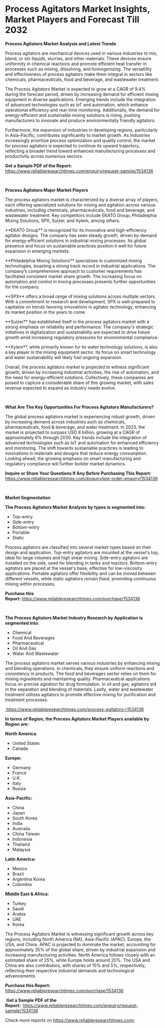 <p><h1>Process Agitators Market Insights, Market Players and Forecast Till 2032</h1></p><p><strong>Process Agitators Market Analysis and Latest Trends</strong></p>
<p><p>Process agitators are mechanical devices used in various industries to mix, blend, or stir liquids, slurries, and other materials. These devices ensure uniformity in chemical reactions and promote efficient heat transfer in processes such as mixing, dissolving, and homogenizing. The versatility and effectiveness of process agitators make them integral in sectors like chemicals, pharmaceuticals, food and beverage, and wastewater treatment.</p><p>The Process Agitators Market is expected to grow at a CAGR of 9.4% during the forecast period, driven by increasing demand for efficient mixing equipment in diverse applications. Emerging trends include the integration of advanced technologies such as IoT and automation, which enhance operational efficiency and real-time monitoring. Additionally, the demand for energy-efficient and sustainable mixing solutions is rising, pushing manufacturers to innovate and produce environmentally friendly agitators.</p><p>Furthermore, the expansion of industries in developing regions, particularly in Asia-Pacific, contributes significantly to market growth. As industries increasingly prioritize process optimization and quality control, the market for process agitators is expected to continue its upward trajectory, reflecting a broader trend toward enhanced manufacturing processes and productivity across numerous sectors.</p></p>
<p><strong>Get a Sample PDF of the Report:&nbsp;</strong> <a href="https://www.reliableresearchtimes.com/enquiry/request-sample/1534136?utm_campaign=2109&utm_medium=2&utm_source=Github&utm_content=ia&utm_term=27022025&utm_id=process-agitators">https://www.reliableresearchtimes.com/enquiry/request-sample/1534136</a></p>
<p>&nbsp;</p>
<p><strong>Process Agitators Major Market Players</strong></p>
<p><p>The process agitators market is characterized by a diverse array of players, each offering specialized solutions for mixing and agitation across various industries, including chemicals, pharmaceuticals, food and beverage, and wastewater treatment. Key competitors include EKATO Group, Philadelphia Mixing Solutions, SPX, Sulzer, and Xylem, among others.</p><p>**EKATO Group** is recognized for its innovative and high-efficiency agitator designs. The company has seen steady growth, driven by demand for energy-efficient solutions in industrial mixing processes. Its global presence and focus on sustainable practices position it well for future expansion in emerging markets.</p><p>**Philadelphia Mixing Solutions** specializes in customized mixing technologies, boasting a strong track record in industrial applications. The company’s comprehensive approach to customer requirements has facilitated consistent market share growth. The increasing focus on automation and control in mixing processes presents further opportunities for the company.</p><p>**SPX** offers a broad range of mixing solutions across multiple sectors. With a commitment to research and development, SPX is well-prepared to capitalize on trends favoring innovations in agitator technology, enhancing its market position in the years to come.</p><p>**Sulzer** has established itself in the process agitators market with a strong emphasis on reliability and performance. The company's strategic initiatives in digitalization and sustainability are expected to drive future growth amid increasing regulatory pressures for environmental compliance.</p><p>**Xylem**, while primarily known for its water technology solutions, is also a key player in the mixing equipment sector. Its focus on smart technology and water sustainability will likely fuel ongoing expansion.</p><p>Overall, the process agitators market is projected to witness significant growth, driven by increasing industrial activities, the rise of automation, and the need for energy-efficient solutions. Collectively, these companies are poised to capture a considerable share of this growing market, with sales revenue expected to expand as industry needs evolve.</p></p>
<p>&nbsp;</p>
<p><strong>What Are The Key Opportunities For Process Agitators Manufacturers?</strong></p>
<p><p>The global process agitators market is experiencing robust growth, driven by increasing demand across industries such as chemicals, pharmaceuticals, food & beverage, and water treatment. In 2023, the market is projected to surpass USD 8 billion, growing at a CAGR of approximately 6% through 2030. Key trends include the integration of advanced technologies such as IoT and automation for enhanced efficiency and monitoring. The shift towards sustainable practices is leading to innovations in materials and designs that reduce energy consumption. Looking ahead, the growing emphasis on smart manufacturing and regulatory compliance will further bolster market dynamics.</p></p>
<p><strong>Inquire or Share Your Questions If Any Before Purchasing This Report:</strong> <a href="https://www.reliableresearchtimes.com/enquiry/pre-order-enquiry/1534136?utm_campaign=2109&utm_medium=2&utm_source=Github&utm_content=ia&utm_term=27022025&utm_id=process-agitators">https://www.reliableresearchtimes.com/enquiry/pre-order-enquiry/1534136</a></p>
<p>&nbsp;</p>
<p><strong>Market Segmentation</strong></p>
<p><strong>The Process Agitators Market Analysis by types is segmented into:</strong></p>
<p><ul><li>Top-entry</li><li>Side-entry</li><li>Bottom-entry</li><li>Portable</li><li>Static</li></ul></p>
<p><p>Process agitators are classified into several market types based on their design and application. Top-entry agitators are mounted at the vessel's top, ideal for large volumes and high shear mixing. Side-entry agitators are installed on the side, used for blending in tanks and reactors. Bottom-entry agitators are placed at the vessel's base, effective for low-viscosity applications. Portable agitators offer flexibility and can be moved between different vessels, while static agitators remain fixed, promoting continuous mixing within processes.</p></p>
<p><strong>Purchase this Report:&nbsp;</strong><a href="https://www.reliableresearchtimes.com/purchase/1534136?utm_campaign=2109&utm_medium=2&utm_source=Github&utm_content=ia&utm_term=27022025&utm_id=process-agitators">https://www.reliableresearchtimes.com/purchase/1534136</a></p>
<p>&nbsp;</p>
<p><strong>The Process Agitators Market Industry Research by Application is segmented into:</strong></p>
<p><ul><li>Chemical</li><li>Food And Beverages</li><li>Pharmaceutical</li><li>Oil And Gas</li><li>Water And Wastewater</li></ul></p>
<p><p>The process agitators market serves various industries by enhancing mixing and blending operations. In chemicals, they ensure uniform reactions and consistency in products. The food and beverages sector relies on them for mixing ingredients and maintaining quality. Pharmaceutical applications focus on precise agitation for drug formulation. In oil and gas, agitators aid in the separation and blending of materials. Lastly, water and wastewater treatment utilizes agitators to promote effective mixing for purification and treatment processes.</p></p>
<p><a href="https://www.reliableresearchtimes.com/process-agitators-r1534136?utm_campaign=2109&utm_medium=2&utm_source=Github&utm_content=ia&utm_term=27022025&utm_id=process-agitators">&nbsp;https://www.reliableresearchtimes.com/process-agitators-r1534136</a></p>
<p><strong>In terms of Region, the Process Agitators Market Players available by Region are:</strong></p>
<p>
    <p> <strong> North America: </strong>
        <ul>
            <li>United States</li>
            <li>Canada</li>
        </ul>
        </p> 
    <p> <strong> Europe: </strong>
        <ul>
            <li>Germany</li>
            <li>France</li>
            <li>U.K.</li>
            <li>Italy</li>
            <li>Russia</li>
        </ul>
        </p> 
    <p> <strong> Asia-Pacific: </strong>
        <ul>
            <li>China</li>
            <li>Japan</li>
            <li>South Korea</li>
            <li>India</li>
            <li>Australia</li>
            <li>China Taiwan</li>
            <li>Indonesia</li>
            <li>Thailand</li>
            <li>Malaysia</li>
        </ul>
        </p> 
    <p> <strong> Latin America: </strong>
        <ul>
            <li>Mexico</li>
            <li>Brazil</li>
            <li>Argentina Korea</li>
            <li>Colombia</li>
        </ul>
        </p> 
    <p> <strong> Middle East & Africa: </strong>
        <ul>
            <li>Turkey</li>
            <li>Saudi</li>
            <li>Arabia</li>
            <li>UAE</li>
            <li>Korea</li>
        </ul>
    </p>
    </p>
<p><p>The Process Agitators Market is witnessing significant growth across key regions, including North America (NA), Asia-Pacific (APAC), Europe, the USA, and China. APAC is projected to dominate the market, accounting for approximately 35% of the global share, driven by industrial expansion and increasing manufacturing activities. North America follows closely with an estimated share of 25%, while Europe holds around 20%. The USA and China are also contributors, with shares of 15% and 5%, respectively, reflecting their respective industrial demands and technological advancements.</p></p>
<p><strong>Purchase this Report: </strong><a href="https://www.reliableresearchtimes.com/purchase/1534136?utm_campaign=2109&utm_medium=2&utm_source=Github&utm_content=ia&utm_term=27022025&utm_id=process-agitators">https://www.reliableresearchtimes.com/purchase/1534136</a></p>
<p>&nbsp;<strong>Get a Sample PDF of the Report:&nbsp;&nbsp;</strong><a href="https://www.reliableresearchtimes.com/enquiry/request-sample/1534136?utm_campaign=2109&utm_medium=2&utm_source=Github&utm_content=ia&utm_term=27022025&utm_id=process-agitators">https://www.reliableresearchtimes.com/enquiry/request-sample/1534136</a></p>
<p><strong></strong></p>
<p>Check more reports on <a href="https://www.reliableresearchtimes.com/?utm_campaign=2109&utm_medium=2&utm_source=Github&utm_content=ia&utm_term=27022025&utm_id=process-agitators">https://www.reliableresearchtimes.com/</a></p>